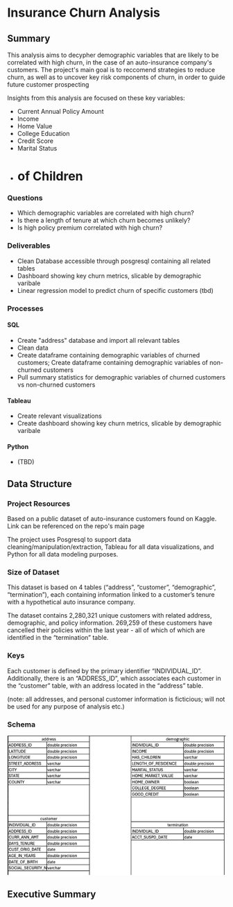 # Insurance Churn Analysis
## Summary
This analysis aims to decypher demographic variables that are likely to be correlated with high churn, in the case of an auto-insurance company's customers. The project's main goal is to reccomend strategies to reduce churn, as well as to uncover key risk components of churn, in order to guide future customer prospecting

Insights from this analysis are focused on these key variables:
- Current Annual Policy Amount
- Income
- Home Value
- College Education
- Credit Score
- Marital Status
- # of Children
  

### Questions
- Which demographic variables are correlated with high churn?
- Is there a length of tenure at which churn becomes unlikely?
- Is high policy premium correlated with high churn?

### Deliverables
- Clean Database accessible through posgresql containing all related tables
- Dashboard showing key churn metrics, slicable by demographic varibale
- Linear regression model to predict churn of specific customers (tbd)

  
### Processes
#### SQL
- Create "address" database and import all relevant tables
- Clean data
- Create dataframe containing demographic variables of churned customers; Create dataframe containing demographic variables of non-churned customers
- Pull summary statistics for demographic variables of churned customers vs non-churned customers

#### Tableau
- Create relevant visualizations
- Create dashboard showing key churn metrics, slicable by demographic varibale

#### Python 
- (TBD)


## Data Structure
### Project Resources
Based on a public dataset of auto-insurance customers found on Kaggle. Link can be referenced on the repo's main page

The project uses Posgresql to support data cleaning/manipulation/extraction, Tableau for all data visualizations, and Python for all data modeling purposes.

### Size of Dataset
This dataset is based on 4 tables (“address”, “customer”, “demographic”, “termination”), each containing information linked to a customer’s tenure with a hypothetical auto insurance company. 

The dataset contains 2,280,321 unique customers with related address, demographic, and policy information. 269,259 of these customers have cancelled their policies within the last year - all of which of which are identified in the “termination” table.

### Keys
Each customer is defined by the primary identifier “INDIVIDUAL_ID”. Additionally, there is an “ADDRESS_ID”, which associates each customer in the “customer” table, with an address located in the “address” table.

(note: all addresses, and personal customer information is ficticious; will not be used for any purpose of analysis etc.) 

### Schema
![Picture of database schema](https://github.com/jonathanjackson-1/insurance_churn_analysis/blob/main/SCHEMA%20pic.jpg)


## Executive Summary
